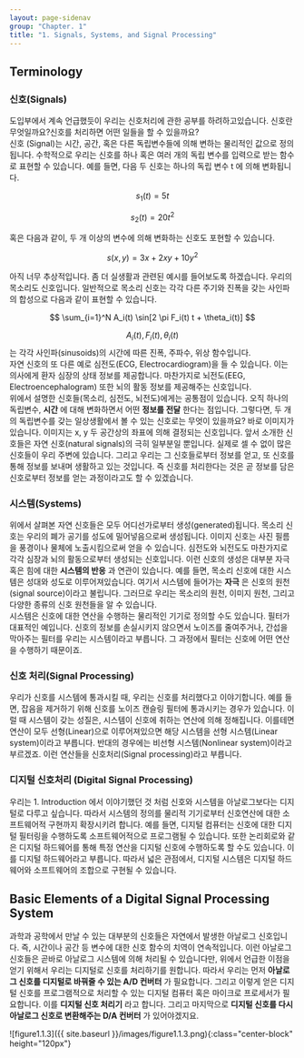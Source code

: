 ```yaml
---
layout: page-sidenav
group: "Chapter. 1"
title: "1. Signals, Systems, and Signal Processing"
---
```


<!--
![figure1.1]({{ site.baseurl }}/images/Figure1.1.png){:class="center-block" height="120px"}
-->

## Terminology

### 신호(Signals)

도입부에서 계속 언급했듯이 우리는 신호처리에 관한 공부를 하려하고있습니다. 신호란 무엇일까요?신호를 처리하면 어떤 일들을 할 수 있을까요?   
신호 (Signal)는 시간, 공간, 혹은 다른 독립변수들에 의해 변하는 물리적인 값으로 정의됩니다. 수학적으로 우리는 신호를 하나 혹은 여러 개의 독립 변수를 입력으로 받는 함수로 표현할 수 있습니다. 예를 들면, 다음 두 신호는 하나의 독립 변수 t 에 의해 변화됩니다.

$$ s_1(t) = 5t $$

$$ s_2(t) = 20t^2 $$

혹은 다음과 같이, 두 개 이상의 변수에 의해 변화하는 신호도 포현할 수 있습니다.  

$$ s(x,y) = 3x +2xy +10y^2 $$

아직 너무 추상적입니다. 좀 더 실생활과 관련된 예시를 들어보도록 하겠습니다. 우리의 목소리도 신호입니다. 일반적으로 목소리 신호는 각각 다른 주기와 진폭을 갖는 사인파의 합성으로 다음과 같이 표현할 수 있습니다.

$$ \sum_{i=1}^N A_i(t) \sin[2 \pi F_i(t) t + \theta_i(t)] $$

$$ A_i(t), F_i(t), \theta_i(t)$$ 는 각각 사인파(sinusoids)의 시간에 따른 진폭, 주파수, 위상 함수입니다.    
자연 신호의 또 다른 예로 심전도(ECG, Electrocardiogram)을 들 수 있습니다. 이는 의사에게 환자 심장의 상태 정보를 제공합니다. 마찬가지로 뇌전도(EEG, Electroencephalogram) 또한 뇌의 활동 정보를 제공해주는 신호입니다.    
위에서 설명한 신호들(목소리, 심전도, 뇌전도)에게는 공통점이 있습니다. 오직 하나의 독립변수, **시간** 에 대해 변화하면서 어떤 **정보를 전달** 한다는 점입니다. 그렇다면, 두 개의 독립변수를 갖는 일상생활에서 볼 수 있는 신호로는 무엇이 있을까요? 바로 이미지가 있습니다. 이미지는 x, y 두 공간상의 좌표에 의해 결정되는 신호입니다. 앞서 소개한 신호들은 자연 신호(natural signals)의 극히 일부분일 뿐입니다. 실제로 셀 수 없이 많은 신호들이 우리 주변에 있습니다. 그리고 우리는 그 신호들로부터 정보를 얻고, 또 신호를 통해 정보를 보내며 생활하고 있는 것입니다. 즉 신호를 처리한다는 것은 곧 정보를 담은 신호로부터 정보를 얻는 과정이라고도 할 수 있겠습니다.    

### 시스템(Systems)
위에서 살펴본 자연 신호들은 모두 어디선가로부터 생성(generated)됩니다. 목소리 신호는 우리의 폐가 공기를 성도에 밀어넣음으로써 생성됩니다. 이미지 신호는 사진 필름을 풍경이나 물체에 노출시킴으로써 얻을 수 있습니다. 심전도와 뇌전도도 마찬가지로 각각 심장과 뇌의 활동으로부터 생성되는 신호입니다. 이런 신호의 생성은 대부분 자극 혹은 힘에 대한 **시스템의 반응** 과 연관이 있습니다. 예를 들면, 목소리 신호에 대한 시스템은 성대와 성도로 이루어져있습니다. 여기서 시스템에 들어가는 **자극** 은 신호의 원천(signal source)이라고 불립니다. 그러므로 우리는 목소리의 원천, 이미지 원천, 그리고 다양한 종류의 신호 원천들을 알 수 있습니다.    
시스템은 신호에 대한 연산을 수행하는 물리적인 기기로 정의할 수도 있습니다. 필터가 대표적인 예입니다. 신호의 정보를 손실시키지 않으면서 노이즈를 줄여주거나, 간섭을 막아주는 필터를 우리는 시스템이라고 부릅니다. 그 과정에서 필터는 신호에 어떤 연산을 수행하기 때문이죠.    

### 신호 처리(Signal Processing)
우리가 신호를 시스템에 통과시킬 때, 우리는 신호를 처리했다고 이야기합니다. 예를 들면, 잡음을 제거하기 위해 신호를 노이즈 캔슬링 필터에 통과시키는 경우가 있습니다. 이럴 때 시스템이 갖는 성질은, 시스템이 신호에 취하는 연산에 의해 정해집니다. 이를테면 연산이 모두 선형(Linear)으로 이루어져있으면 해당 시스템을 선형 시스템(Linear system)이라고 부릅니다. 반대의 경우에는 비선형 시스템(Nonlinear system)이라고 부르겠죠. 이런 연산들을 신호처리(Signal processing)라고 부릅니다.     

### 디지털 신호처리 (Digital Signal Processing)
우리는 1. Introduction 에서 이야기했던 것 처럼 신호와 시스템을 아날로그보다는 디지털로 다루고 싶습니다. 따라서 시스템의 정의를 물리적 기기로부터 신호연산에 대한 소프트웨어적 구현까지 확장시키려 합니다. 예를 들면, 디지털 컴퓨터는 신호에 대한 디지털 필터링을 수행하도록 소프트웨어적으로 프로그램될 수 있습니다. 또한 논리회로와 같은 디지털 하드웨어를 통해 특정 연산을 디지털 신호에 수행하도록 할 수도 있습니다. 이를 디지털 하드웨어라고 부릅니다. 따라서 넓은 관점에서, 디지털 시스템은 디지털 하드웨어와 소프트웨어의 조합으로 구현될 수 있습니다.

## Basic Elements of a Digital Signal Processing System
과학과 공학에서 만날 수 있는 대부분의 신호들은 자연에서 발생한 아날로그 신호입니다. 즉, 시간이나 공간 등 변수에 대한 신호 함수의 치역이 연속적입니다. 이런 아날로그 신호들은 곧바로 아날로그 시스템에 의해 처리될 수 있습니다만, 위에서 언급한 이점을 얻기 위해서 우리는 디지털로 신호를 처리하기를 원합니다. 따라서 우리는 먼저 **아날로그 신호를 디지털로 바꿔줄 수 있는 A/D 컨버터** 가 필요합니다. 그리고 이렇게 얻은 디지털 신호를 프로그램적으로 처리할 수 있는 디지털 컴퓨터 혹은 마이크로 프로세서가 필요합니다. 이를 **디지털 신호 처리기** 라고 합니다. 그리고 마지막으로 **디지털 신호를 다시 아날로그 신호로 변환해주는 D/A 컨버터** 가 있어야겠지요.

![figure1.1.3]({{ site.baseurl }}/images/figure1.1.3.png){:class="center-block" height="120px"}
